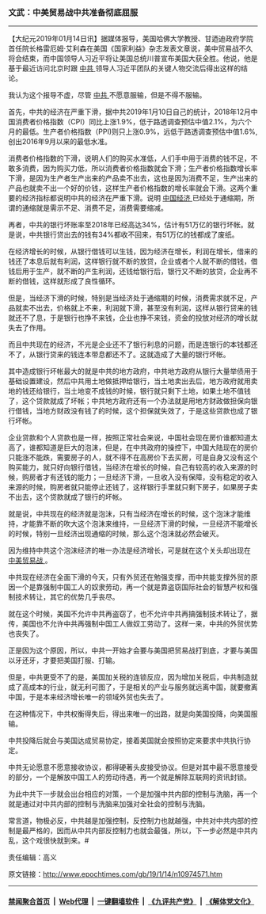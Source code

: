 ### 文武：中美贸易战中共准备彻底屈服
------------------------

<p>
 【大纪元2019年01月14日讯】据媒体报导，美国哈佛大学教授、甘迺迪政府学院首任院长格雷厄姆‧艾利森在美国《国家利益》杂志发表文章说，美中贸易战不久将会结束，而中国领导人习近平将让美国总统川普宣布美国大获全胜。他说，他是基于最近访问北京时跟
 <a href="http://www.epochtimes.com/gb/tag/%E4%B8%AD%E5%85%B1.html">
  中共
 </a>
 领导人习近平团队的关键人物交流后得出这样的结论。
</p>
<p>
 我认为这个报导不虚，尽管
 <a href="http://www.epochtimes.com/gb/tag/%E4%B8%AD%E5%85%B1.html">
  中共
 </a>
 不愿意服输，但是不得不服输。
</p>
<p>
 首先，中共的经济在严重下滑，据中共2019年1月10日自己的统计，2018年12月中国消费者价格指数（CPI）同比上涨1.9%，低于路透调查预估中值2.1%，为六个月的最低。生产者价格指数（PPI)则只上涨0.9%，远低于路透调查预估中值1.6%,创出2016年9月以来的最低水准。
</p>
<p>
 消费者价格指数的下滑，说明人们的购买水准低，人们手中用于消费的钱不足，不敢多消费，因为购买力低，所以消费者价格指数就会下滑；生产者价格指数增长率下滑，是因为生产者生产出来的产品卖不出去，这也是因为消费不足，生产出来的产品也就卖不出一个好的价钱，这样生产者价格指数的增长率就会下滑。这两个重要的经济指标都说明中共的经济在严重下滑。说明
 <a href="http://www.epochtimes.com/gb/tag/%E4%B8%AD%E5%9B%BD%E7%BB%8F%E6%B5%8E.html">
  中国经济
 </a>
 已经处于通缩期，所谓的通缩就是需示不足、消费不足，消费需要缩减。
</p>
<p>
 再者，中共的银行坏账率至2018年已经高达34%，估计有51万亿的银行坏帐。就是说，中共银行贷出去的钱有34%都收不回来，有51万亿的钱都成了废纸。
</p>
<p>
 在经济增长的时候，从银行借钱可以生钱，因为经济在增长，利润在增长，借来的钱还了本息后就有利润，这样银行就不断的放贷，企业或者个人就不断的借钱，借钱后用于生产，就不断的产生利润，还钱给银行后，银行又不断的放贷，企业再不断的借钱，这样就形成了良性循环。
</p>
<p>
 但是，当经济下滑的时候，特别是当经济处于通缩期的时候，消费需求就不足，产品就卖不出去，价格就上不来，利润就下滑，甚至没有利润，这样从银行贷来的钱就还不了息，于是银行也挣不来钱，企业也挣不来钱，资金的投放对经济的增长就失去了作用。
</p>
<p>
 而且中共现在的经济，不光是企业还不了银行利息的问题，而是连银行的本钱都还不了，从银行贷来的钱连本带息都还不了。这就造成了大量的银行坏帐。
</p>
<p>
 其中造成银行坏帐最大的就是中共的地方政府，中共地方政府从银行大量举债用于基础设置建设，然后中共用土地做抵押给银行，当土地卖出去后，地方政府就用卖地的钱还给银行，当土地变不成钱的时候，银行就只剩下土地，如果土地不值钱了，这个贷款就成了坏帐；中共地方政府还有一个办法就是用地方财政做担保向银行借钱，当地方财政没有钱了的时候，这个担保就失效了，于是这些贷款也成了银行坏帐。
</p>
<p>
 企业贷款和个人贷款也是一样，按照正常社会来说，中国社会现在房价谁都知道太高了，谁都知道是巨大的泡沫，但是，在中共政府的操控下，中国大陆现在的房价只能涨不能跌，需要房子的人，就不得不在高房价下去买房，可是自身又没有这个购买能力，就只好向银行借钱，当经济在增长的时候，自己有较高的收入来源的时候，购房者才有还钱的能力；一旦经济下滑，一旦收入没有保障，没有稳定的收入来源的时候，购房者就只能停止还钱了，这样银行手里就只剩下房子，如果房子卖不出去，这个贷款就成了银行的坏帐。
</p>
<p>
 就是说，中共现在的经济就是泡沫，只有当经济在增长的时候，这个泡沫才能维持，才能靠不断的吹大这个泡沫来维持，一旦经济下滑的时候，一旦经济不能增长的时候，特别一旦经济出现通缩的时候，那么这个泡沫就必然会破灭。
</p>
<p>
 因为维持中共这个泡沫经济的唯一办法是经济增长，可是就在这个关头却出现在
 <a href="http://www.epochtimes.com/gb/tag/%E4%B8%AD%E7%BE%8E%E8%B4%B8%E6%98%93%E6%88%98.html">
  中美贸易战
 </a>
 。
</p>
<p>
 中共现在经济在全面下滑的今天，只有外贸还在勉强支撑，而中共能支撑外贸的原因一个是靠强制中国工人的奴隶劳动，再一个就是靠盗窃国际社会的智慧产权和强制技术转让，其它的优势几乎丧尽。
</p>
<p>
 就在这个时候，美国不允许中共再盗窃了，也不允许中共再搞强制技术转让了，据传，美国也不允许中共再强制中国工人做奴工劳动了。这样一来，中共的外贸优势也丧失了。
</p>
<p>
 正是因为这个原因，所以，中共一开始才会要与美国把贸易战打到底，才要与美国以牙还牙，才要把美国打服、打输。
</p>
<p>
 但是，中共更受不了的是，美国加关税的连锁反应，因为增加关税后，中共制造就成了高成本的行业，就无利可图了，于是相关的产业与服务就远离中国，就要撤离中国，于是本来经济增长唯一的领域外贸也失去了。
</p>
<p>
 在这种情况下，中共权衡得失后，得出来唯一的出路，就是向美国投降，向美国服输。
</p>
<p>
 中共投降后就会与美国达成贸易协定，接着美国就会按照协定来要求中共执行协定。
</p>
<p>
 中共无论愿意不愿意接收协议，都得硬著头皮接受协议。但是对其中最不愿意接受的部分，一个是解放中国工人的劳动待遇，再一个就是解除互联网的资讯封锁。
</p>
<p>
 为此中共下一步就会出台相应的对策，一个是加强中共内部的控制与洗脑，再一个就是通过对中共内部的控制与洗脑来加强对全社会的控制与洗脑。
</p>
<p>
 常言道，物极必反，中共越是加强控制，反控制力也就越强，中共对中共内部的控制是最严格的，因而从中共内部反控制力也就会最强，所以，下一步必然是中共内乱，这个戏很快就到来。#
</p>
<p>
 责任编辑：高义
</p>

原文链接：http://www.epochtimes.com/gb/19/1/14/n10974571.htm


------------------------
#### [禁闻聚合首页](https://github.com/gfw-breaker/banned-news/blob/master/README.md) &nbsp;|&nbsp; [Web代理](https://github.com/gfw-breaker/open-proxy/blob/master/README.md) &nbsp;|&nbsp; [一键翻墙软件](https://github.com/gfw-breaker/nogfw/blob/master/README.md) &nbsp;|&nbsp; [《九评共产党》](https://github.com/gfw-breaker/9ping.md/blob/master/README.md#九评之一评共产党是什么) &nbsp;|&nbsp; [《解体党文化》](https://github.com/gfw-breaker/jtdwh.md/blob/master/README.md#绪论)